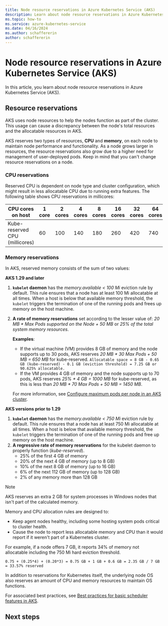 ```yaml
---
title: Node resource reservations in Azure Kubernetes Service (AKS)
description: Learn about node resource reservations in Azure Kubernetes Service (AKS).
ms.topic: how-to
ms.service: azure-kubernetes-service
ms.date: 04/16/2024
ms.author: schaffererin
author: schaffererin
---
```


# Node resource reservations in Azure Kubernetes Service (AKS)

In this article, you learn about node resource reservations in Azure Kubernetes Service (AKS).

## Resource reservations

AKS uses node resources to help the nodes function as part of the cluster. This usage can cause a discrepancy between the node's total resources and the allocatable resources in AKS.

AKS reserves two types of resources, **CPU** and **memory**, on each node to maintain node performance and functionality. As a node grows larger in resources, the resource reservations also grow due to a higher need for management of user-deployed pods. Keep in mind that you can't change resource reservations on a node.

### CPU reservations

Reserved CPU is dependent on node type and cluster configuration, which might result in less allocatable CPU due to running extra features. The following table shows CPU reservations in millicores:

| CPU cores on host | 1 core | 2 cores | 4 cores | 8 cores | 16 cores | 32 cores | 64 cores |
| ----------------- | ------ | ------- | ------- | ------- | -------- | -------- | -------- |
| Kube-reserved CPU (millicores) | 60 | 100 | 140 | 180 | 260 | 420 | 740 |

### Memory reservations

In AKS, reserved memory consists of the sum of two values:

**AKS 1.29 and later**

1. **`kubelet` daemon** has the *memory.available < 100 Mi* eviction rule by default. This rule ensures that a node has at least 100 Mi allocatable at all times. When a host is below that available memory threshold, the `kubelet` triggers the termination of one of the running pods and frees up memory on the host machine.
2. **A rate of memory reservations** set according to the lesser value of: *20 MB * Max Pods supported on the Node + 50 MB* or *25% of the total system memory resources*.

    **Examples**:
   * If the virtual machine (VM) provides 8 GB of memory and the node supports up to 30 pods, AKS reserves *20 MB * 30 Max Pods + 50 MB = 650 MB* for kube-reserved. `Allocatable space = 8 GB - 0.65 GB (kube-reserved) - 0.1 GB (eviction threshold) = 7.25 GB or 90.625% allocatable.`
   * If the VM provides 4 GB of memory and the node supports up to 70 pods, AKS reserves *25% * 4 GB = 1000 MB* for kube-reserved, as this is less than *20 MB * 70 Max Pods + 50 MB = 1450 MB*.

    For more information, see [Configure maximum pods per node in an AKS cluster][maximum-pods].

**AKS versions prior to 1.29**

1. **`kubelet` daemon** has the *memory.available < 750 Mi* eviction rule by default. This rule ensures that a node has at least 750 Mi allocatable at all times. When a host is below that available memory threshold, the `kubelet` triggers the termination of one of the running pods and free up memory on the host machine.
2. **A regressive rate of memory reservations** for the kubelet daemon to properly function (*kube-reserved*).
   * 25% of the first 4 GB of memory
   * 20% of the next 4 GB of memory (up to 8 GB)
   * 10% of the next 8 GB of memory (up to 16 GB)
   * 6% of the next 112 GB of memory (up to 128 GB)
   * 2% of any memory more than 128 GB

> [!NOTE]
> AKS reserves an extra 2 GB for system processes in Windows nodes that isn't part of the calculated memory.

Memory and CPU allocation rules are designed to:

* Keep agent nodes healthy, including some hosting system pods critical to cluster health.
* Cause the node to report less allocatable memory and CPU than it would report if it weren't part of a Kubernetes cluster.

For example, if a node offers 7 GB, it reports 34% of memory not allocatable including the 750 Mi hard eviction threshold.

`0.75 + (0.25*4) + (0.20*3) = 0.75 GB + 1 GB + 0.6 GB = 2.35 GB / 7 GB = 33.57% reserved`

In addition to reservations for Kubernetes itself, the underlying node OS also reserves an amount of CPU and memory resources to maintain OS functions.

For associated best practices, see [Best practices for basic scheduler features in AKS][operator-best-practices-scheduler].

## Next steps

<!---LINKS--->
[operator-best-practices-scheduler]: operator-best-practices-scheduler.md
[maximum-pods]: concepts-network-ip-address-planning.md#maximum-pods-per-node
